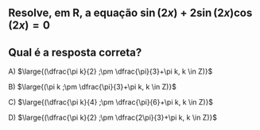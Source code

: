 ## Resolve, em R, a equação $\sin{(2x)} + 2 \sin{(2x)}\cos{(2x)} = 0$
## Qual é a resposta correta?
A) $\large{(\dfrac{\pi k}{2}  ;\pm \dfrac{\pi}{3}+\pi k, k \in Z)}$

B) $\large{(\pi k  ;\pm \dfrac{\pi}{3}+\pi k, k \in Z)}$

C) $\large{(\dfrac{\pi k}{4}  ;\pm \dfrac{\pi}{6}+\pi k, k \in Z)}$

D) $\large{(\dfrac{\pi k}{2}  ;\pm \dfrac{2\pi}{3}+\pi k, k \in Z)}$